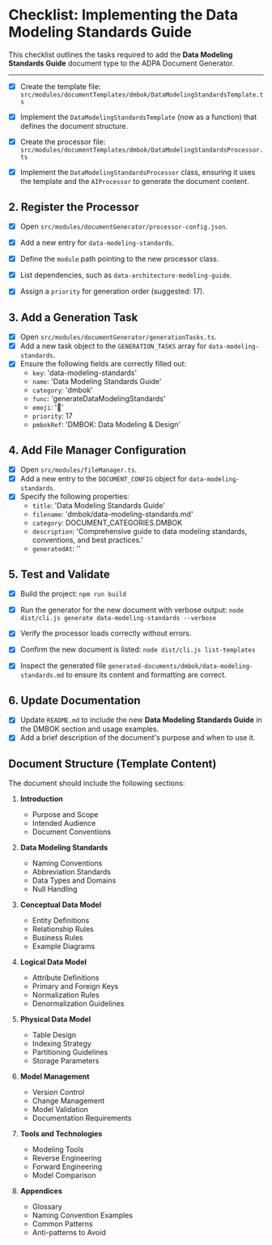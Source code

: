 # Checklist: Implementing the Data Modeling Standards Guide

This checklist outlines the tasks required to add the **Data Modeling Standards Guide** document type to the ADPA Document Generator.

---


- [x] Create the template file: `src/modules/documentTemplates/dmbok/DataModelingStandardsTemplate.ts`
- [x] Implement the `DataModelingStandardsTemplate` (now as a function) that defines the document structure.
- [x] Create the processor file: `src/modules/documentTemplates/dmbok/DataModelingStandardsProcessor.ts`
- [x] Implement the `DataModelingStandardsProcessor` class, ensuring it uses the template and the `AIProcessor` to generate the document content.


## 2. Register the Processor

- [x] Open `src/modules/documentGenerator/processor-config.json`.
- [x] Add a new entry for `data-modeling-standards`.
- [x] Define the `module` path pointing to the new processor class.
- [x] List dependencies, such as `data-architecture-modeling-guide`.
- [x] Assign a `priority` for generation order (suggested: 17).


## 3. Add a Generation Task

- [x] Open `src/modules/documentGenerator/generationTasks.ts`.
- [x] Add a new task object to the `GENERATION_TASKS` array for `data-modeling-standards`.
- [x] Ensure the following fields are correctly filled out:
  - `key`: 'data-modeling-standards'
  - `name`: 'Data Modeling Standards Guide'
  - `category`: 'dmbok'
  - `func`: 'generateDataModelingStandards'
  - `emoji`: '📐'
  - `priority`: 17
  - `pmbokRef`: 'DMBOK: Data Modeling & Design'


## 4. Add File Manager Configuration

- [x] Open `src/modules/fileManager.ts`.
- [x] Add a new entry to the `DOCUMENT_CONFIG` object for `data-modeling-standards`.
- [x] Specify the following properties:
  - `title`: 'Data Modeling Standards Guide'
  - `filename`: 'dmbok/data-modeling-standards.md'
  - `category`: DOCUMENT_CATEGORIES.DMBOK
  - `description`: 'Comprehensive guide to data modeling standards, conventions, and best practices.'
  - `generatedAt`: ''



## 5. Test and Validate

- [x] Build the project: `npm run build`
- [x] Run the generator for the new document with verbose output: `node dist/cli.js generate data-modeling-standards --verbose`
- [x] Verify the processor loads correctly without errors.
- [x] Confirm the new document is listed: `node dist/cli.js list-templates`
- [x] Inspect the generated file `generated-documents/dmbok/data-modeling-standards.md` to ensure its content and formatting are correct.


## 6. Update Documentation

- [x] Update `README.md` to include the new **Data Modeling Standards Guide** in the DMBOK section and usage examples.
- [x] Add a brief description of the document's purpose and when to use it.

## Document Structure (Template Content)

The document should include the following sections:

1. **Introduction**
   - Purpose and Scope
   - Intended Audience
   - Document Conventions

2. **Data Modeling Standards**
   - Naming Conventions
   - Abbreviation Standards
   - Data Types and Domains
   - Null Handling

3. **Conceptual Data Model**
   - Entity Definitions
   - Relationship Rules
   - Business Rules
   - Example Diagrams

4. **Logical Data Model**
   - Attribute Definitions
   - Primary and Foreign Keys
   - Normalization Rules
   - Denormalization Guidelines

5. **Physical Data Model**
   - Table Design
   - Indexing Strategy
   - Partitioning Guidelines
   - Storage Parameters

6. **Model Management**
   - Version Control
   - Change Management
   - Model Validation
   - Documentation Requirements

7. **Tools and Technologies**
   - Modeling Tools
   - Reverse Engineering
   - Forward Engineering
   - Model Comparison

8. **Appendices**
   - Glossary
   - Naming Convention Examples
   - Common Patterns
   - Anti-patterns to Avoid
